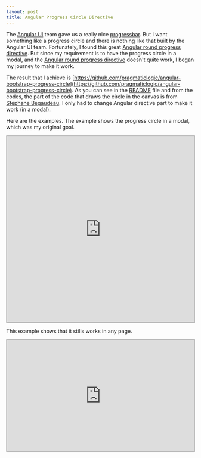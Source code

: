 ```yaml
---
layout: post
title: Angular Progress Circle Directive
---
```


The [Angular UI](http://angular-ui.github.io/) team gave us a really nice [progressbar](http://angular-ui.github.io/bootstrap/#/progressbar).  But I want something like a progress circle and there is nothing like that built by the Angular UI team.  Fortunately, I found this great [Angular round progress directive](https://github.com/angular-directives/angular-round-progress-directive).  But since my requirement is to have the progress circle in a modal, and the [Angular round progress directive](https://github.com/angular-directives/angular-round-progress-directive) doesn't quite work, I began my journey to make it work.

The result that I achieve is [https://github.com/pragmaticlogic/angular-bootstrap-progress-circle](https://github.com/pragmaticlogic/angular-bootstrap-progress-circle).  As you can see in the [README](https://github.com/pragmaticlogic/angular-bootstrap-progress-circle/blob/master/README.md) file and from the codes, the part of the code that draws the circle in the canvas is from [Stéphane Bégaudeau](https://github.com/sbegaudeau).  I only had to change Angular directive part to make it work (in a modal).

Here are the examples.  The example shows the progress circle in a modal, which was my original goal.  

<iframe style="border: 1px solid #999;width: 100%; height: 500px" src="http://embed.plnkr.co/h8zgE5PnL3zVCInU5YsC/preview" frameborder="0">&#160;</iframe>

This example shows that it stills works in any page.

<iframe style="border: 1px solid #999;width: 100%; height: 300px" src="http://embed.plnkr.co/jr8e4AfY6rR2KTW3R4v2/preview" frameborder="0">&#160;</iframe>


